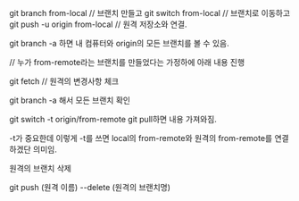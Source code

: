 git branch from-local // 브랜치 만들고
git switch from-local // 브랜치로 이동하고
git push -u origin from-local // 원격 저장소와 연결.

git branch -a 하면 내 컴퓨터와 origin의 모든 브랜치를 볼 수 있음.

// 누가 from-remote라는 브랜치를 만들었다는 가정하에 아래 내용 진행

git fetch // 원격의 변경사항 체크

git branch -a 해서 모든 브랜치 확인

git switch -t origin/from-remote
git pull하면 내용 가져와짐.

-t가 중요한데 이렇게 -t를 쓰면 local의 from-remote와 원격의 from-remote를 연결하겠단 의미임.

원격의 브랜치 삭제

git push (원격 이름) --delete (원격의 브랜치명)
